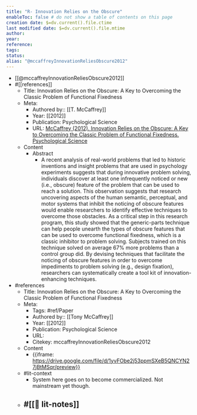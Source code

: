 ```yaml
---
title: "R- Innovation Relies on the Obscure"
enableToc: false # do not show a table of contents on this page
creation date: $=dv.current().file.ctime
last modified date: $=dv.current().file.mtime
author: 
year:
reference: 
tags: 
status: 
alias: "@mccaffreyInnovationReliesObscure2012"
---
```

- [[@mccaffreyInnovationReliesObscure2012]]
- #[[references]]
    - Title: Innovation Relies on the Obscure: A Key to Overcoming the Classic Problem of Functional Fixedness
    - Meta:
        - Authored by:: [[T. McCaffrey]] 
        - Year: [[2012]]
        - Publication: Psychological Science
        - URL: [McCaffrey (2012). Innovation Relies on the Obscure: A Key to Overcoming the Classic Problem of Functional Fixedness. Psychological Science](undefined)
    - Content
        - Abstract
            - A recent analysis of real-world problems that led to historic inventions and insight problems that are used in psychology experiments suggests that during innovative problem solving, individuals discover at least one infrequently noticed or new (i.e., obscure) feature of the problem that can be used to reach a solution. This observation suggests that research uncovering aspects of the human semantic, perceptual, and motor systems that inhibit the noticing of obscure features would enable researchers to identify effective techniques to overcome those obstacles. As a critical step in this research program, this study showed that the generic-parts technique can help people unearth the types of obscure features that can be used to overcome functional fixedness, which is a classic inhibitor to problem solving. Subjects trained on this technique solved on average 67% more problems than a control group did. By devising techniques that facilitate the noticing of obscure features in order to overcome impediments to problem solving (e.g., design fixation), researchers can systematically create a tool kit of innovation-enhancing techniques.
- #references
    - Title: Innovation Relies on the Obscure: A Key to Overcoming the Classic Problem of Functional Fixedness
    - Meta:
        - Tags: #ref/Paper
        - Authored by::  [[Tony McCaffrey]]
        - Year: [[2012]]
        - Publication: Psychological Science
        - URL: 
        - Citekey: mccaffreyInnovationReliesObscure2012
    - Content
        - {{iframe: https://drive.google.com/file/d/1yvFObe2j53ppmSXeB5QNCYN27jBtMSqr/preview}}
    - #lit-context
        - System here goes on to become commercialized. Not mainstream yet though.
    - #[[📝 lit-notes]]
        - 
